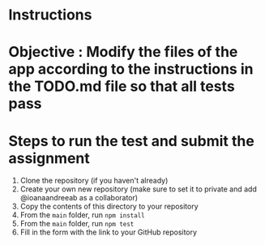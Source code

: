 # Instructions

# Objective : Modify the files of the app according to the instructions in the TODO.md file so that all tests pass

# Steps to run the test and submit the assignment
1. Clone the repository (if you haven't already)
2. Create your own new repository (make sure to set it to private and add @ioanaandreeab as a collaborator)
3. Copy the contents of this directory to your repository
4. From the `main` folder, run `npm install`
6. From the `main` folder, run `npm test`
6. Fill in the form with the link to your GitHub repository